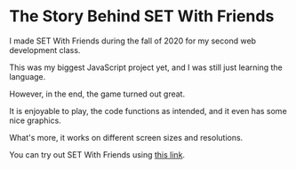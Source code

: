 # The Story Behind SET With Friends

I made SET With Friends during the fall of 2020 for my second web development class.

This was my biggest JavaScript project yet, and I was still just learning the language.

However, in the end, the game turned out great. 

It is enjoyable to play, the code functions as intended, and it even has some nice graphics.

What's more, it works on different screen sizes and resolutions.

You can try out SET With Friends using [this link](https://people.inf.elte.hu/gshkd4/pages/games/set-with-friends/).
